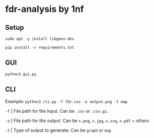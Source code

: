 # fdr-analysis by 1nf

## Setup

`sudo apt -y install libgeos-dev`

`pip install -r requirements.txt`

## GUI

`python3 gui.py`

## CLI

Example:
`python3 cli.py -f fdr.csv -o output.png -t map`

`-f` | File path for the input. Can be `.csv` or `.csv.gz.`

`-o` | File path for the output. Can be `x.png`, `x.jpg`, `x.svg`, `x.pdf` + others

`-t` | Type of output to generate. Can be `graph` or `map`
